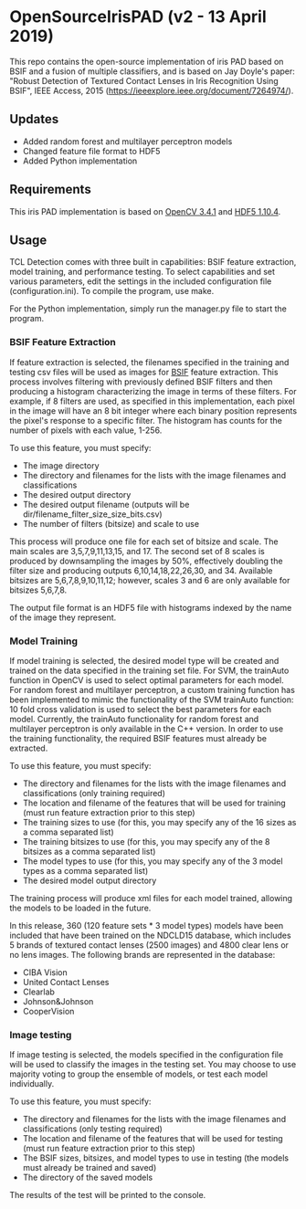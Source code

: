 # OpenSourceIrisPAD (v2 - 13 April 2019)


This repo contains the open-source implementation of iris PAD based on BSIF and a fusion of multiple classifiers, and is based on Jay Doyle's paper: "Robust Detection of Textured Contact Lenses in Iris Recognition Using BSIF", IEEE Access, 2015 (https://ieeexplore.ieee.org/document/7264974/).

## Updates

- Added random forest and multilayer perceptron models
- Changed feature file format to HDF5
- Added Python implementation

## Requirements

This iris PAD implementation is based on [OpenCV 3.4.1](https://opencv.org) and [HDF5 1.10.4](https://www.hdfgroup.org).

## Usage

TCL Detection comes with three built in capabilities: BSIF feature extraction, model training, and performance testing.  To select capabilities and set various parameters, edit the settings in the included configuration file (configuration.ini). To compile the program, use make.

For the Python implementation, simply run the manager.py file to start the program.


### BSIF Feature Extraction

If feature extraction is selected, the filenames specified in the training and testing csv files will be used as images for [BSIF](http://www.ee.oulu.fi/~jkannala/bsif/bsif.html) feature extraction.  This process involves filtering with previously defined BSIF filters and then producing a histogram characterizing the image in terms of these filters. For example, if 8 filters are used, as specified in this implementation, each pixel in the image will have an 8 bit integer where each binary position represents the pixel's response to a specific filter.  The histogram has counts for the number of pixels with each value, 1-256.

To use this feature, you must specify:
- The image directory
- The directory and filenames for the lists with the image filenames and classifications
- The desired output directory
- The desired output filename (outputs will be dir/filename_filter_size_size_bits.csv)
- The number of filters (bitsize) and scale to use

This process will produce one file for each set of bitsize and scale.  The main scales are 3,5,7,9,11,13,15, and 17.  The second set of 8 scales is produced by downsampling the images by 50%, effectively doubling the filter size and producing outputs 6,10,14,18,22,26,30, and 34. Available bitsizes are 5,6,7,8,9,10,11,12; however, scales 3 and 6 are only available for bitsizes 5,6,7,8.

The output file format is an HDF5 file with histograms indexed by the name of the image they represent.

### Model Training

If model training is selected, the desired model type will be created and trained on the data specified in the training set file. For SVM, the trainAuto function in OpenCV is used to select optimal parameters for each model.  For random forest and multilayer perceptron, a custom training function has been implemented to mimic the functionality of the SVM trainAuto function: 10 fold cross validation is used to select the best parameters for each model. Currently, the trainAuto functionality for random forest and multilayer perceptron is only available in the C++ version. In order to use the training functionality, the required BSIF features must already be extracted.

To use this feature, you must specify:
- The directory and filenames for the lists with the image filenames and classifications (only training required)
- The location and filename of the features that will be used for training (must run feature extraction prior to this step)
- The training sizes to use (for this, you may specify any of the 16 sizes as a comma separated list)
- The training bitsizes to use (for this, you may specify any of the 8 bitsizes as a comma separated list)
- The model types to use (for this, you may specify any of the 3 model types as a comma separated list)
- The desired model output directory

The training process will produce xml files for each model trained, allowing the models to be loaded in the future.

In this release, 360 (120 feature sets * 3 model types) models have been included that have been trained on the NDCLD15 database, which includes 5 brands of textured contact lenses (2500 images) and 4800 clear lens or no lens images. The following brands are represented in the database:
- CIBA Vision
- United Contact Lenses
- Clearlab
- Johnson&Johnson
- CooperVision

### Image testing

If image testing is selected, the models specified in the configuration file will be used to classify the images in the testing set.  You may choose to use majority voting to group the ensemble of models, or test each model individually.

To use this feature, you must specify:
- The directory and filenames for the lists with the image filenames and classifications (only testing required)
- The location and filename of the features that will be used for testing (must run feature extraction prior to this step)
- The BSIF sizes, bitsizes, and model types to use in testing (the models must already be trained and saved)
- The directory of the saved models

The results of the test will be printed to the console.
